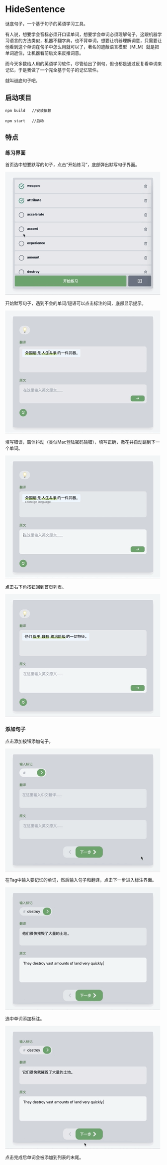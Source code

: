 # HideSentence

谜底句子，一个基于句子的英语学习工具。

有人说，想要学会音标必须开口读单词，想要学会单词必须理解句子，这跟机器学习语言的方法类似，机器不翻字典，也不背单词，想要让机器理解词意，只需要让他看到这个单词在句子中怎么用就可以了，著名的遮蔽语言模型（MLM）就是把单词遮住，让机器看前后文来反推词意。

而今天多数给人用的英语学习软件，尽管给出了例句，但也都是通过反复看单词来记忆，于是我做了一个完全基于句子的记忆软件。

就叫谜底句子吧。

## 启动项目

```
npm build	//安装依赖

npm start	//启动
```



## 特点

### 练习界面

首页选中想要默写的句子，点击“开始练习”，底部弹出默写句子界面。

![1](./GIFS/1.GIF)

开始默写句子，遇到不会的单词/短语可以点击标注的词，底部显示提示。

![2](./GIFS/2.GIF)

填写错误，窗体抖动（类似Mac登陆密码输错），填写正确，撒花并自动跳到下一个单词。

![3](./GIFS/3.GIF)

点击右下角按钮回到首页列表。

![4](./GIFS/4.GIF)

### 添加句子

点击添加按钮添加句子。

![5](./GIFS/5.GIF)

在Tag中输入要记忆的单词，然后输入句子和翻译，点击下一步进入标注界面。

![6](./GIFS/6.GIF)

选中单词添加标注。

![7](./GIFS/7.GIF)

点击完成后单词会被添加到列表的末尾。
